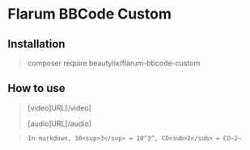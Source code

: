 # Flarum BBCode Custom

## Installation

> composer require beautylix/flarum-bbcode-custom

## How to use

> [video]URL[/video]
>
> [audio]URL[/audio]


> `In markdown, 10<sup>3</sup> = 10^3^, CO<sub>2</sub> = CO~2~`
